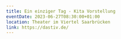 ```yaml
---
title: Ein einziger Tag - Kita Vorstellung
eventDate: 2023-06-27T08:30:00+01:00
location: Theater im Viertel Saarbrücken
link: https://dastiv.de/
---
```

